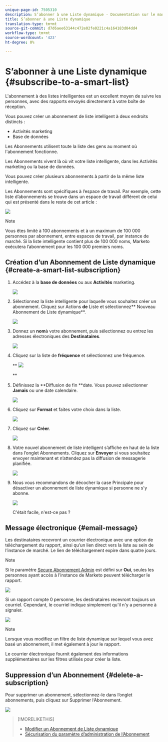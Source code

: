 ```yaml
---
unique-page-id: 7505310
description: S’abonner à une Liste dynamique - Documentation sur le marketing - Documentation sur le produit
title: S’abonner à une Liste dynamique
translation-type: tm+mt
source-git-commit: d7d6aee63144c472e02fe0221c4a164183d04dd4
workflow-type: tm+mt
source-wordcount: '423'
ht-degree: 0%

---
```



# S’abonner à une Liste dynamique {#subscribe-to-a-smart-list}

L&#39;abonnement à des listes intelligentes est un excellent moyen de suivre les personnes, avec des rapports envoyés directement à votre boîte de réception.

Vous pouvez créer un abonnement de liste intelligent à deux endroits distincts :

* Activités marketing
* Base de données

Les Abonnements utilisent toute la liste des gens au moment où l&#39;abonnement fonctionne.

Les Abonnements vivent là où vit votre liste intelligente, dans les Activités marketing ou la base de données.

Vous pouvez créer plusieurs abonnements à partir de la même liste intelligente.

Les Abonnements sont spécifiques à l’espace de travail. Par exemple, cette liste d’abonnements se trouve dans un espace de travail différent de celui qui est présenté dans le reste de cet article :

![](assets/one.png)

>[!NOTE]
>
>Vous êtes limité à 100 abonnements et à un maximum de 100 000 personnes par abonnement, entre espaces de travail, par instance de marché. Si la liste intelligente contient plus de 100 000 noms, Marketo exécutera l’abonnement pour les 100 000 premiers noms.

## Création d’un Abonnement de Liste dynamique {#create-a-smart-list-subscription}

1. Accédez à la **base de données** ou aux **Activités** marketing.

   ![](assets/db.png)

1. Sélectionnez la liste intelligente pour laquelle vous souhaitez créer un abonnement. Cliquez sur Actions **de** Liste et sélectionnez** Nouveau Abonnement de Liste dynamique**.

   ![](assets/three.png)

1. Donnez un **nom**&#x200B;à votre abonnement, puis sélectionnez ou entrez les adresses électroniques des **Destinataires**.

   ![](assets/image2015-9-14-13-3a18-3a38.png)

1. Cliquez sur la liste de **fréquence** et sélectionnez une fréquence.

   ** ![](assets/image2015-9-14-13-3a21-3a21.png)

   **

1. Définissez la **Diffusion de fin **date. Vous pouvez sélectionner **Jamais** ou une date calendaire.

   ![](assets/image2015-9-14-13-3a23-3a37.png)

1. Cliquez sur **Format** et faites votre choix dans la liste.

   ![](assets/image2015-9-14-13-3a25-3a25.png)

1. Cliquez sur **Créer**.

   ![](assets/image2015-9-11-15-3a58-3a4.png)

1. Votre nouvel abonnement de liste intelligent s’affiche en haut de la liste dans l’onglet Abonnements. Cliquez sur **Envoyer** si vous souhaitez envoyer maintenant et n’attendez pas la diffusion de messagerie planifiée.

   ![](assets/eight.png)

1. Nous vous recommandons de décocher la case Principale pour désactiver un abonnement de liste dynamique si personne ne s&#39;y abonne.

   ![](assets/nine.png)

   C&#39;était facile, n&#39;est-ce pas ?

## Message électronique {#email-message}

Les destinataires recevront un courrier électronique avec une option de téléchargement du rapport, ainsi qu’un lien direct vers la liste au sein de l’instance de marché. Le lien de téléchargement expire dans quatre jours.

>[!NOTE]
>
>Si le paramètre [Secure Abonnement Admin](secure-the-subscription-admin-setting.md) est défini sur **Oui**, seules les personnes ayant accès à l’instance de Marketo peuvent télécharger le rapport.

![](assets/image2015-4-17-15-3a46-3a47.png)

Si un rapport compte 0 personne, les destinataires recevront toujours un courriel. Cependant, le courriel indique simplement qu&#39;il n&#39;y a personne à signaler.

![](assets/image2015-4-17-16-3a11-3a8.png)

>[!NOTE]
>
>Lorsque vous modifiez un filtre de liste dynamique sur lequel vous avez basé un abonnement, il met également à jour le rapport.

Le courrier électronique fournit également des informations supplémentaires sur les filtres utilisés pour créer la liste.

## Suppression d’un Abonnement {#delete-a-subscription}

Pour supprimer un abonnement, sélectionnez-le dans l’onglet abonnements, puis cliquez sur Supprimer l’Abonnement.

![](assets/twelve.png)

>[!MORELIKETHIS]
>
>* [Modifier un Abonnement de Liste dynamique](edit-a-smart-list-subscription.md)
>* [Sécurisation du paramètre d’administration de l’Abonnement](secure-the-subscription-admin-setting.md)

>



